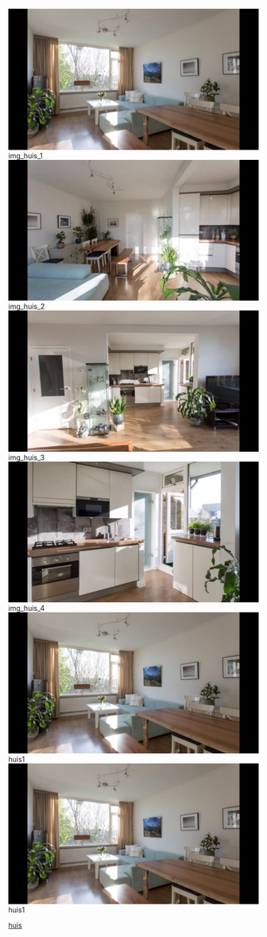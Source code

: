  ![Image](img_huis_1.png)
 img_huis_1
 ![Image](img_huis_2.png)
 img_huis_2
 ![Image](img_huis_3.png)
 img_huis_3
 ![Image](img_huis_4.png)
 img_huis_4
 ![Image](huis1.png)
 huis1
 ![Image](huis1.jpg)
 huis1
 
 
 [huis](https://github.com/PHW-H/IPPO_Assignment/settings/pages)

